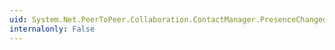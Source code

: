 ```yaml
---
uid: System.Net.PeerToPeer.Collaboration.ContactManager.PresenceChanged
internalonly: False
---
```


